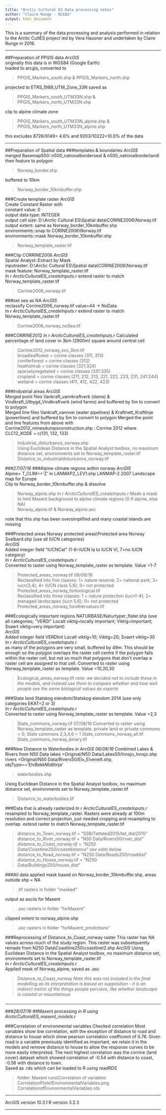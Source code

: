 ```yaml
---
title: "Arctic Cultural ES Data processing notes"
author: "Claire Runge - NCEAS"
output: html_document
---
```


This is a summary of the data processing and analysis performed in relation to the Arctic CultES project led by Vera Hausner and undertaken by Claire Runge in 2016.


***
##Preparation of PPGIS data
*ArcGIS*  
originally this data is in WGS84 (Google Earth)  
loaded to arcgis, converted to   
> PPGIS_Markers_south.shp & PPGIS_Markers_north.shp

projected to ETRS_1989_UTM_Zone_33N saved as   
> PPGIS_Markers_south_UTM33N.shp & PPGIS_Markers_north_UTM33N.shp

clip to alpine climate zone  
> PPGIS_Markers_south_UTM33N_alpine.shp & PPGIS_Markers_north_UTM33N_alpine.shp

this excludes 8726/9149= 4.6% and 9203/10222=10.0% of the data

***
##Preparation of Spatial data
###templates & boundaries
*ArcGIS*  
merged Basemap500::n500_nationalborderseal & n500_nationalborderlandl then feature to polygon  
> Norway_border.shp

buffered to 10km  
> Norway_border_10kmbuffer.shp

###Create template raster
*ArcGIS*  
Create Constant Raster with  
constant value: 0  
output data type: INTEGER  
output cell size: D:\Arctic Cultural ES\Spatial data\CORINE2006\Norway.tif  
output extent: same as Norway_border_10kmbuffer.shp  
environments::snap to CORINE2006\Norway.tif  
environments::mask Norway_border_10kmbuffer.shp  
>Norway_template_raster.tif

###Clip CORRINE2006
*ArcGIS*  
Spatial Analyst::Extract by Mask  
inputraster: D:\Arctic Cultural ES\Spatial data\CORINE2006\Norway.tif  
mask feature: Norway_template_raster.tif  
*In r ArcticCulturalES_createInputs.r* 
extend raster to match Norway_template_raster.tif   
> Corrine2006_norway.tif

###set sea as NA
*ArcGIS*  
reclassify Corrine2006_norway.tif value=44 -> NoData  
*In r ArcticCulturalES_createInputs.r* 
extend raster to match Norway_template_raster.tif  
> Corrine2006_norway_noSea.tif

###CORRINE2012
*In r ArcticCulturalES_createInputs.r*
Calculated percentage of land cover in 3km (2900m) square around central cell

> Corrine2012_norway_xxx_3km.tif  
> broadleafforest = corine classes (311, 313)  
> coniferforest = corine classes (312)  
> heathshrub = corine classes (321:324)  
> sparselyvegetated = corine classes (331:335)  
> cropland = corine classes (211, 212, 213, 221, 222, 223, 231, 241:244)
> wetland = corine classes (411, 412, 422, 423)

###Industrial areas
*ArcGIS*  
Merged point files Vankraft_vannkraftverk (dams) & Vindkraft_Utbygd_Vindkraftverk (wind farms) and buffered by 5m to convert to polygon  
Merged line files Vankraft_vannvei (water pipelines) & Kraftnett_Kraftlinje (powerlines) and buffered by 5m to convert to polygon
Merged the point and line features from above with Corrine2012_minesdumpsconstruction.shp : Corrine 2012 where CLC12_KODE = c(131, 132, 133)  
> Industrial_disturbance_norway.shp  
Using Euclidean Distance in the Spatial Analyst toolbox, no maximum distance set, environments set to Norway_template_raster.tif 
> Distance_to_industrialdisturbance_norway.tif  

###*27/07/16*
###Alpine climate regions within norway
*ArcGIS*  
Alpine= T_CLIM=='Z' in LANMAP2_LEV1.shp LANMAP-2 2007 Landscape map for Europe  
Clip to Norway_border_10kmbuffer.shp & dissolve  
> Norway_alpine.shp
*In r ArcticCulturalES_createInputs.r*
Made a mask to limit Maxent background to alpine climate regions (0 if alpine, else NA)  
> Norway_alpine.tif & Norway_alpine.asc

note that this shp has been oversimplified and many coastal islands are missing

###Protected areas 
Norway protected areas\Protected area Norway Svalbard.shp (use all IUCN categories)  
*ArcGIS*   
Added integer field "IUCNCat" (1-6=IUCN Ia to IUCN VI, 7=no IUCN category)  
*In r ArcticCulturalES_createInputs.r*  
Converted to raster using Norway_template_raster as template. Value =1-7  
> Protected_areas_norway.tif
*06/08/16*  
Reclassified into five classes: 1= nature reserve; 2= national park; 3= iucn(3,4); 4= IUCN class 5,6); 0= not protected  
> Protected_areas_norway_forbiological.tif  
Reclassified into three classes: 1 = nature protection (iucn1-4); 2= managed landscapes (iucn 5,6); 0= not protected  
> Protected_areas_norway_forothervalues.tif  

###Ecologically important regions
NATURBASE/Naturtyper_flater.shp (use all categories; "VERDI" Localt viktig=locally important; Viktig=Important; Svaert viktig=very important)  
*ArcGIS*   
Added integer field VERDIint Localt viktig=10; Viktig=20; Svaert viktig=30  
*In r ArcticCulturalES_createInputs.r*  
as many of the polygons are very small, buffered by 49m. This should be enough so the polygon overlaps the raster cell centre if the polygon falls within the raster cell, but not so much that polygons that don't overlap a raster cell are assigned to that cell.
Converted to raster using Norway_template_raster as template. Value =10,20,30  
> Ecological_areas_norway.tif
*note: we decided not to include these in the models, and instead use them to compare whether and how well people see the same biological values as experts*


###State land
Statskog eiendom/Statskog eiendom 2014 (use only categories EKAT=2 or 3)  
*In r ArcticCulturalES_createInputs.r*  
Converted to raster using Norway_template_raster as template. Value =2,3  
> State_commons_norway.tif
07/08/16
Converted to raster using Norway_template_raster as template. private land or private commons = 0; State commons 2,3,4,6 = 1
> State_commons_norway_all.tif
> State_commons_norway_binary.tif

###New Distance to Waterbodies
*in ArcGIS 06/08/16*
Combined Lakes & Rivers from N50 Data
lakes =Original/N50 Data/Lakes50/Innsjo_Innsjo.shp
rivers =Original/N50 Data/Rivers50/Elv_Elvenett.shp, objType=='ElvBekkMidtlinje'
> waterbodies.shp

Using Euclidean Distance in the Spatial Analyst toolbox, no maximum distance set, environments set to Norway_template_raster.tif 
> Distance_to_waterbodies.tif

###Data that is already rasterized
*In r ArcticCulturalES_createInputs.r*  
resampled to Norway_template_raster. Rasters were already at 100m resolution and correct projection, just needed cropping and resampling to overlap. 
extend raster to match Norway_template_raster.tif

> distance_to_Town_norway.tif = "SSB/Tettsted2015/tet_dist2015"  
> distance_to_River_norway.tif = "N50 Data/Rivers50/river_dist"  
> *distance_to_Coast_norway.tif = "N250 Data/Coastline250/coastdistance" see edits below* 
> distance_to_Road_norway.tif = "N250 Data/Roads250/roaddist"  
> distance_to_House_norway.tif = "N250 Data/Buildings250/house_dist"  

###All data
applied mask based on Norway_border_10kmbuffer.shp, areas outside shp = NA  
> .tif rasters in folder "masked"

output as asciis for Maxent  
> .asc rasters in folder "forMaxent"

clipped extent to norway_alpine.shp  
> .asc rasters in folder "forMaxent_predictions"

###Reprocessing of Distance_to_Coast_norway raster
This raster has NA values across much of the study region. This raster was subsetquently remade from N250 Data\Coastline250\coastlinel2.shp 
*ArcGIS*
Using Euclidean Distance in the Spatial Analyst toolbox, no maximum distance set, environments set to Norway_template_raster.tif  
*In r ArcticCulturalES_createInputs.r*  
Applied mask of Norway_alpine, saved as .asc  

> Distance_to_Coast_norway
*Note this was not included in the final modelling as its interpretation is based on supposition - it is an indirect metric of the things people percieve, like whether landscape is coastal or mountainous*  



###
***
###*28/07/16*
##Maxent processing
*in R using ArcticCulturalES_maxent_models.r*

###Correlation of environmental variables
Checked correlation
Most variables show low correlation, with the exception of distance to road and distance to house which show pearson correlation coefficient of 0.76. Given road is a variable previously identified as important, we retain it in the models and remove distance to house to allow the response curves to be more easily interpreted. The next highest correlation was the corrine (land cover) dataset which showed correlation of -0.54 with distance to coast, -0.56 with distance to town.  
Saved as .rds which can be loaded to R using readRDS  

> folder: Maxent runs\Correlation of variables\
> CorrelationPlotofEnvironmentalVariables.png
> CorrelationofEnvironmentalVariables.rds

***
ArcGIS version 10.3.1
R version 3.2.3
***
